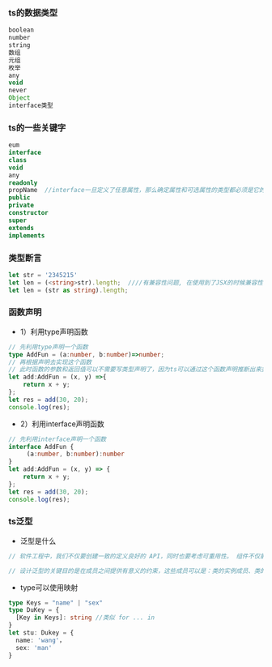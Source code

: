 ### ts的数据类型
```ts
boolean
number
string
数组
元组
枚举
any
void
never
Object
interface类型
```

### ts的一些关键字
```ts
eum
interface
class
void
any
readonly
propName  //interface一旦定义了任意属性，那么确定属性和可选属性的类型都必须是它的类型的子集：
public
private
constructor
super
extends
implements
```

### 类型断言
```ts
let str = '2345215'
let len = (<string>str).length;  ////有兼容性问题, 在使用到了JSX的时候兼容性不是很好
let len = (str as string).length;
```

### 函数声明
+ 1）利用type声明函数
```ts
// 先利用type声明一个函数
type AddFun = (a:number, b:number)=>number;
// 再根据声明去实现这个函数
// 此时函数的参数和返回值可以不需要写类型声明了，因为ts可以通过这个函数声明推断出来类型了
let add:AddFun = (x, y) =>{
    return x + y;
};
let res = add(30, 20);
console.log(res);
```
+ 2）利用interface声明函数
```ts
// 先利用interface声明一个函数
interface AddFun {
     (a:number, b:number):number   
}
let add:AddFun = (x, y) => {
    return x + y;
};
let res = add(30, 20);
console.log(res);
```

### ts泛型
+ 泛型是什么
```js
// 软件工程中，我们不仅要创建一致的定义良好的 API，同时也要考虑可重用性。 组件不仅能够支持当前的数据类型，同时也能支持未来的数据类型，这在创建大型系统时为你提供了十分灵活的功能。

// 设计泛型的关键目的是在成员之间提供有意义的约束，这些成员可以是：类的实例成员、类的方法、函数参数和函数返回值。
```
+ type可以使用映射
```ts
type Keys = "name" | "sex"
type DuKey = {
  [Key in Keys]: string //类似 for ... in
}
let stu: Dukey = {
  name: 'wang'，
  sex: 'man'
}
```
